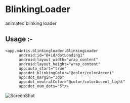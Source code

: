 # BlinkingLoader
animated blinking loader

## Usage :-
```
<app.m4ntis.blinkingloader.BlinkingLoader
      android:id="@+id/dotLoading1"
      android:layout_width="wrap_content"
      android:layout_height="wrap_content"
      app:auto_start="true"
      app:dot_blinkingColor="@color/colorAccent"
      app:dot_margin="3dp"
      app:dot_neutralColor="@color/colorAccent_light"
      app:dot_num_dots="5"/>
```
      
![ScreenShot](r4jiv007.github.com/BlinkingLoader/blob/master/screenshot/screenshot.gif)

